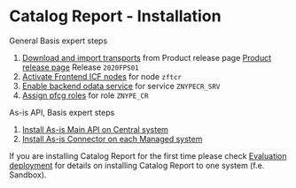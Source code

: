 # Catalog Report - Installation

General Basis expert steps
1. [Download and import transports](/inst/step-1.md) from Product release page [Product release page](https://github.com/fioritracker/cat-rep/releases) Release `2020FPS01`
2. [Activate Frontend ICF nodes](/inst/step-2.md) for node `zftcr`
3. [Enable backend odata service](/inst/step-3.md) for service `ZNYPECR_SRV`
4. [Assign pfcg roles](/inst/step-4.md) for role `ZNYPE_CR`

As-is API, Basis expert steps<br>
1. [Install As-is Main API on Central system](/asis/inst-cen.md)
2. [Install As-is Connector on each Managed system](/asis/inst-man.md)

If you are installing Catalog Report for the first time please check [Evaluation deployment](cr-eval-dep.md) for details on installing Catalog Report to one system (f.e. Sandbox).